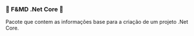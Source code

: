 ### :tada: F&MD .Net Core :tada:

Pacote que contem as informações base para a criação de um projeto .Net Core.